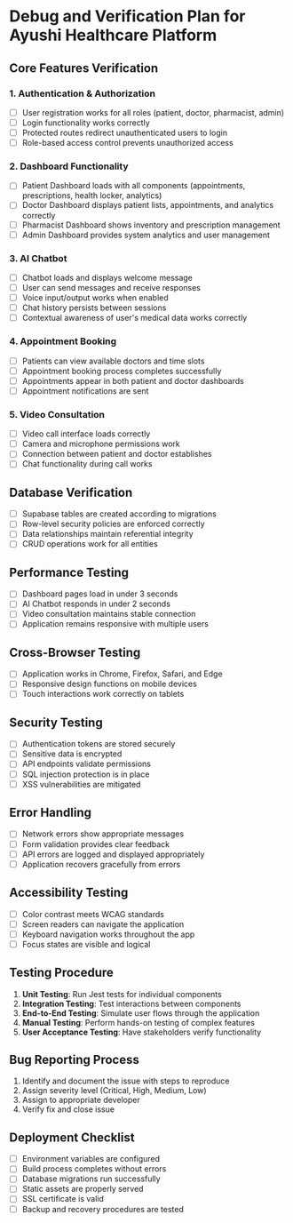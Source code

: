 # Debug and Verification Plan for Ayushi Healthcare Platform

## Core Features Verification

### 1. Authentication & Authorization
- [ ] User registration works for all roles (patient, doctor, pharmacist, admin)
- [ ] Login functionality works correctly
- [ ] Protected routes redirect unauthenticated users to login
- [ ] Role-based access control prevents unauthorized access

### 2. Dashboard Functionality
- [ ] Patient Dashboard loads with all components (appointments, prescriptions, health locker, analytics)
- [ ] Doctor Dashboard displays patient lists, appointments, and analytics correctly
- [ ] Pharmacist Dashboard shows inventory and prescription management
- [ ] Admin Dashboard provides system analytics and user management

### 3. AI Chatbot
- [ ] Chatbot loads and displays welcome message
- [ ] User can send messages and receive responses
- [ ] Voice input/output works when enabled
- [ ] Chat history persists between sessions
- [ ] Contextual awareness of user's medical data works correctly

### 4. Appointment Booking
- [ ] Patients can view available doctors and time slots
- [ ] Appointment booking process completes successfully
- [ ] Appointments appear in both patient and doctor dashboards
- [ ] Appointment notifications are sent

### 5. Video Consultation
- [ ] Video call interface loads correctly
- [ ] Camera and microphone permissions work
- [ ] Connection between patient and doctor establishes
- [ ] Chat functionality during call works

## Database Verification

- [ ] Supabase tables are created according to migrations
- [ ] Row-level security policies are enforced correctly
- [ ] Data relationships maintain referential integrity
- [ ] CRUD operations work for all entities

## Performance Testing

- [ ] Dashboard pages load in under 3 seconds
- [ ] AI Chatbot responds in under 2 seconds
- [ ] Video consultation maintains stable connection
- [ ] Application remains responsive with multiple users

## Cross-Browser Testing

- [ ] Application works in Chrome, Firefox, Safari, and Edge
- [ ] Responsive design functions on mobile devices
- [ ] Touch interactions work correctly on tablets

## Security Testing

- [ ] Authentication tokens are stored securely
- [ ] Sensitive data is encrypted
- [ ] API endpoints validate permissions
- [ ] SQL injection protection is in place
- [ ] XSS vulnerabilities are mitigated

## Error Handling

- [ ] Network errors show appropriate messages
- [ ] Form validation provides clear feedback
- [ ] API errors are logged and displayed appropriately
- [ ] Application recovers gracefully from errors

## Accessibility Testing

- [ ] Color contrast meets WCAG standards
- [ ] Screen readers can navigate the application
- [ ] Keyboard navigation works throughout the app
- [ ] Focus states are visible and logical

## Testing Procedure

1. **Unit Testing**: Run Jest tests for individual components
2. **Integration Testing**: Test interactions between components
3. **End-to-End Testing**: Simulate user flows through the application
4. **Manual Testing**: Perform hands-on testing of complex features
5. **User Acceptance Testing**: Have stakeholders verify functionality

## Bug Reporting Process

1. Identify and document the issue with steps to reproduce
2. Assign severity level (Critical, High, Medium, Low)
3. Assign to appropriate developer
4. Verify fix and close issue

## Deployment Checklist

- [ ] Environment variables are configured
- [ ] Build process completes without errors
- [ ] Database migrations run successfully
- [ ] Static assets are properly served
- [ ] SSL certificate is valid
- [ ] Backup and recovery procedures are tested